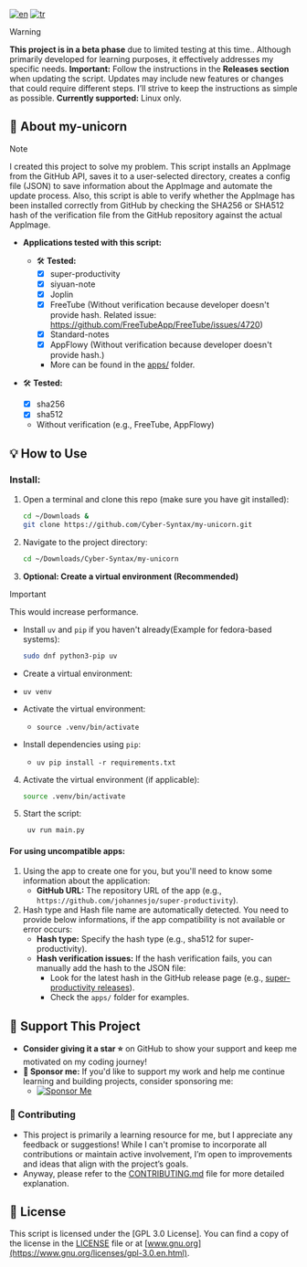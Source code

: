 [![en](https://img.shields.io/badge/lang-en-green.svg)](https://github.com/Cyber-Syntax/my-unicorn/blob/main/README.md)
[![tr](https://img.shields.io/badge/lang-tr-blue.svg)](https://github.com/Cyber-Syntax/my-unicorn/blob/main/README.tr.md)

> [!WARNING]  
> **This project is in a beta phase** due to limited testing at this time.. Although primarily developed for learning purposes, it effectively addresses my specific needs.
> **Important:** Follow the instructions in the **Releases section** when updating the script. Updates may include new features or changes that could require different steps. I’ll strive to keep the instructions as simple as possible.
> **Currently supported:** Linux only.

## **🦄 About my-unicorn**

> [!NOTE]  
> I created this project to solve my problem. This script installs an AppImage from the GitHub API, saves it to a user-selected directory, creates a config file (JSON) to save information about the AppImage and automate the update process. Also, this script is able to verify whether the AppImage has been installed correctly from GitHub by checking the SHA256 or SHA512 hash of the verification file from the GitHub repository against the actual AppImage.

- **Applications tested with this script:**

  - 🛠️ **Tested:**
    - [x] super-productivity
    - [x] siyuan-note
    - [x] Joplin
    - [x] FreeTube (Without verification because developer doesn't provide hash. Related issue: https://github.com/FreeTubeApp/FreeTube/issues/4720)
    - [x] Standard-notes
    - [x] AppFlowy (Without verification because developer doesn't provide hash.)
    - More can be found in the [apps/](apps/) folder.

- 🛠️ **Tested:**

  - [x] sha256
  - [x] sha512
  - Without verification (e.g., FreeTube, AppFlowy)

## **💡 How to Use**

### Install:

1. Open a terminal and clone this repo (make sure you have git installed):

   ```bash
   cd ~/Downloads &
   git clone https://github.com/Cyber-Syntax/my-unicorn.git
   ```

2. Navigate to the project directory:

   ```bash
   cd ~/Downloads/Cyber-Syntax/my-unicorn
   ```

3. **Optional: Create a virtual environment (Recommended)**

> [!IMPORTANT]  
> This would increase performance.

  - Install `uv` and `pip` if you haven't already(Example for fedora-based systems):

    ```bash
    sudo dnf python3-pip uv
    ```

  - Create a virtual environment:
  - `uv venv`
  - Activate the virtual environment:
    - `source .venv/bin/activate`
  - Install dependencies using `pip`:
    - `uv pip install -r requirements.txt`

4. Activate the virtual environment (if applicable):

   ```bash
   source .venv/bin/activate
   ```

5. Start the script:

   ```bash
    uv run main.py
   ```

#### For using uncompatible apps:

1. Using the app to create one for you, but you'll need to know some information about the application:
   - **GitHub URL:** The repository URL of the app (e.g., `https://github.com/johannesjo/super-productivity`).
2. Hash type and Hash file name are automatically detected. You need to provide below informations, if the app compatibility is not available or error occurs:
   - **Hash type:** Specify the hash type (e.g., sha512 for super-productivity).
   - **Hash verification issues:** If the hash verification fails, you can manually add the hash to the JSON file:
     - Look for the latest hash in the GitHub release page (e.g., [super-productivity releases](https://github.com/johannesjo/super-productivity/releases)).
     - Check the `apps/` folder for examples.

## **🙏 Support This Project**

- **Consider giving it a star ⭐** on GitHub to show your support and keep me motivated on my coding journey!
- **💖 Sponsor me:** If you'd like to support my work and help me continue learning and building projects, consider sponsoring me:
  - [![Sponsor Me](https://img.shields.io/badge/Sponsor-💖-brightgreen)](https://github.com/sponsors/Cyber-Syntax)

### **🤝 Contributing**

- This project is primarily a learning resource for me, but I appreciate any feedback or suggestions! While I can't promise to incorporate all contributions or maintain active involvement, I’m open to improvements and ideas that align with the project’s goals.
- Anyway, please refer to the [CONTRIBUTING.md](.github/CONTRIBUTING.md) file for more detailed explanation.

## **📝 License**

This script is licensed under the [GPL 3.0 License]. You can find a copy of the license in the [LICENSE](https://github.com/Cyber-Syntax/my-unicorn/blob/main/LICENSE) file or at [www.gnu.org](https://www.gnu.org/licenses/gpl-3.0.en.html).
